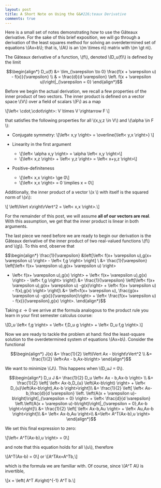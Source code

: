 ```yaml
---
layout: post
title: A Short Note on Using the G&#226;teaux Derivative
comments: true
---
```

Here is a small set of notes demonstrating how to use the G&#226;teaux derivative. For the sake of this brief exposition, we will go through a derivation of the least squares method for solving an overdetermined set of equations \\(Ax=b\\); that is, \\(A\\) is an \\(m \times n\\) matrix with \\(m \gt n\\).

The G&#226;teaux derivative of a function, \\(f\\), denoted \\(D_u(f)\\) is defined by the limit

$$\begin{align*}
D_u(f) &= \lim_{\varepsilon \to 0} \frac{f(x + \varepsilon u) - f(x)}{\varepsilon} \\
& = \frac{d}{d \varepsilon} \left. f(x + \varepsilon u)\right|_{\varepsilon = 0} 
\end{align*}$$

Before we begin the actual derivation, we recall a few properties of the inner product of two vectors. The inner product is defined on a vector space \\(V\\) over a field of scalars \\(F\\) as a map 

\\[\left< \cdot,\cdot\right>: V \times V \rightarrow F \\]

that satisfies the following properties for all \\(x,y,z \in V\\) and \\(\alpha \in F \\):

+	Conjugate symmetry: 
	\\[\left< x,y \right> = \overline{\left< y,x \right>} \\]
	
+	Linearity in the first argument
	+	\\[\left< \alpha x,y \right> = \alpha \left< x,y \right>\\]
	+	\\[\left< x,z \right> +  \left< y,z \right> = \left< x+y,z \right>\\]

+	Positive-definiteness
	+	\\[\left< x,x \right> \ge 0\\]
	+	\\[\left< x,x \right> = 0 \implies x = 0\\]

Additionally, the inner product of a vector \\(x \\) with itself is the squared norm of \\(x\\):

\\[ \left\lVert x\right\rVert^2 = \left< x,x \right>.\\]

For the remainder of this post, we will assume **all of our vectors are real**. With this assumption, we get that the inner product is linear in both arguments.

The last piece we need before we are ready to begin our derivation is the G&#226;teaux derivative of the inner product of two real-valued functions \\(f\\) and \\(g\\). To this end, observe that 

$$\begin{align*}
\frac{1}{\varepsilon} &\left[\left< f(x+ \varepsilon u),g(x+ \varepsilon u) \right> - \left< f,g \right> \right] \\
&=  \frac{1}{\varepsilon} \left[\left< f(x+ \varepsilon u),g(x+ \varepsilon u) \right> 
- \left< f(x+ \varepsilon u),g(x) \right> + \left< f(x+ \varepsilon u),g(x) \right> - \left< f,g \right> \right]\\
&= \frac{1}{\varepsilon} \left[\left< f(x+ \varepsilon u),g(x+ \varepsilon u) -g(x)\right> + \left< f(x+ \varepsilon u) - f(x),g(x) \right> \right]\\
&= \left<f(x+ \varepsilon u), \frac{g(x+ \varepsilon u) -g(x)}{\varepsilon}\right> + \left<  \frac{f(x+ \varepsilon u) - f(x)}{\varepsilon},g(x) \right>.
\end{align*}$$

Taking $\varepsilon \to 0$ we arrive at the formula analogous to the product rule you learn in your first semester calculus course:

\\[D\_u \left< f,g \right> = \left< f,D\_u g \right> + \left< D\_u f,g \right>.\\]

Now we are ready to tackle the problem at hand: find the least-square solution to the overdetermined system of equations \\(Ax=b\\). Consider the functional

$$\begin{align*}
J(x) &= \frac{1}{2} \left\lVert Ax - b\right\rVert^2 \\
&= \frac{1}{2} \left<Ax - b,Ax-b\right> 
\end{align*}$$

We want to minimize \\(J\\). This happens when \\(D_uJ = 0\\).

$$\begin{align*}
D_u J &= \frac{1}{2} D_u \left< Ax - b,Ax-b \right> \\
&= \frac{1}{2} \left[ \left< Ax-b,D_{u} \left(Ax-b\right) \right> + \left< D_{u}\left(Ax-b\right),Ax-b \right>\right]\\
&= \frac{1}{2} \left[ \left< Ax-b,\frac{d}{d \varepsilon} \left. \left(A(x + \varepsilon u)-b\right)\right|_{\varepsilon = 0} \right> + \left< \frac{d}{d \varepsilon} \left.\left(A(x + \varepsilon u)-b\right)\right|_{\varepsilon = 0},Ax-b \right>\right]\\
&= \frac{1}{2} \left[ \left< Ax-b,Au \right> + \left< Au,Ax-b \right>\right]\\
&= \left< Ax-b,Au \right>\\
&=\left< A^T(Ax-b),u \right>
\end{align*}$$

We set this final expression to zero:

\\[\left< A^T(Ax-b),u \right> = 0\\]

and note that this equation holds for all \\(u\\), therefore 

\\[A^T(Ax-b) = 0\\]
or
\\[A^TAx=A^Tb,\\]

which is the formula we are familiar with. Of course, since \\(A^T A\\) is invertible,

\\[x = \left( A^T A\right)^{-1} A^T b.\\]




